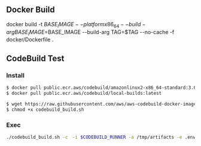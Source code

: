 ## Docker Build

docker build -t $BASE_IMAGE --platform x86_64 --build-arg BASE_IMAGE=$BASE_IMAGE --build-arg TAG=$TAG --no-cache -f docker/Dockerfile .


## CodeBuild Test

### Install

~~~bash
$ docker pull public.ecr.aws/codebuild/amazonlinux2-x86_64-standard:3.0
$ docker pull public.ecr.aws/codebuild/local-builds:latest
~~~

~~~bash
$ wget https://raw.githubusercontent.com/aws/aws-codebuild-docker-images/master/local_builds/codebuild_build.sh
$ chmod +x codebuild_build.sh
~~~


### Exec

~~~bash
./codebuild_build.sh -c　-i $CODEBUILD_RUNNER -a /tmp/artifacts -e .env
~~~ 